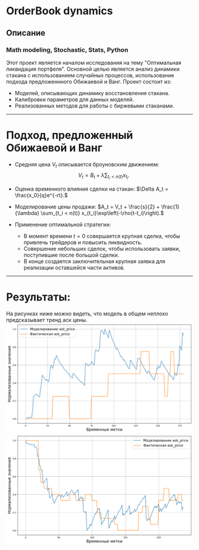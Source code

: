 # OrderBook dynamics
## Описание
### Math modeling, Stochastic, Stats, Python

Этот проект является началом исследования на тему "Оптимальная ликвидация портфеля". Основной целью является анализ динамики стакана с использованием случайных процессов, использование подхода предложеннного Обижаевой и Ванг. Проект состоит из:
- Моделей, описывающих динамику восстановления стакана.
- Калибровки параметров для данных моделей.
- Реализованных методов для работы с биржевыми стаканами.
  
---

# Подход, предложенный Обижаевой и Ванг

- Средняя цена $V_t$ описывается броуновским движением:
  $$V_t = B_t + \lambda\sum_{t_i < n(t)}x_{t_i}.$$

- Оценка временного влияния сделки на стакан:
  $\Delta A_t = \frac{x_0}{q}e^{-rt}.$

- Моделирование цены продажи:
  $A_t = V_t + \frac{s}{2} + \frac{1}{\lambda} \sum_{t_i < n(t)} x_{t_i}\exp\left(-\rho(t-t_i)\right).$

- Применение оптимальной стратегии:
  - В момент времени $t = 0$ совершается крупная сделка, чтобы привлечь трейдеров и повысить ликвидность.
  - Совершение небольших сделок, чтобы использовать заявки, поступившие после большой сделки.
  - В конце создается заключительная крупная заявка для реализации оставшейся части активов.
---
# Результаты:
На рисунках ниже можно видеть, что модель в общем неплохо предсказывает тренд аск цены.
![Результаты моделирования аск прайса:](https://github.com/DefaultMaxim/orderBook/blob/main/images/results.png)
![Результаты моделирования аск прайса:](https://github.com/DefaultMaxim/orderBook/blob/main/images/results2.png)
